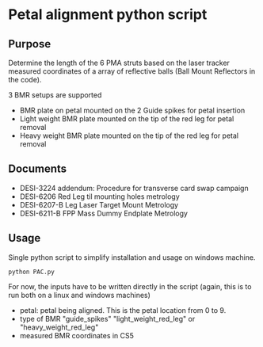 # Petal alignment python script

## Purpose

Determine the length of the 6 PMA struts based on the laser tracker measured coordinates
of a array of reflective balls (Ball Mount Reflectors in the code).

3 BMR setups are supported

* BMR plate on petal mounted on the 2 Guide spikes for petal insertion
* Light weight BMR plate mounted on the tip of the red leg for petal removal
* Heavy weight BMR plate mounted on the tip of the red leg for petal removal


## Documents

 * DESI-3224 addendum: Procedure for transverse card swap campaign
 * DESI-6206 Red Leg til mounting holes metrology
 * DESI-6207-B Leg Laser Target Mount Metrology
 * DESI-6211-B FPP Mass Dummy Endplate Metrology

## Usage

Single python script to simplify installation and usage on windows machine.

```python PAC.py```

For now, the inputs have to be written directly in the script
(again, this is to run both on a linux and windows machines)
  * petal: petal being aligned. This is the petal location from 0 to 9.
  * type of BMR "guide_spikes" "light_weight_red_leg" or "heavy_weight_red_leg"
  * measured BMR coordinates in CS5 


